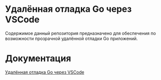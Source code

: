 # Удалённая отладка Go через VSCode

Содержимое данный репозитория предназначено для обеспечения по возможности прозрачной удалённой отладки Go приложений.

# Документация

[Удалённая отладка Go через VSCode](doc/index.html)
